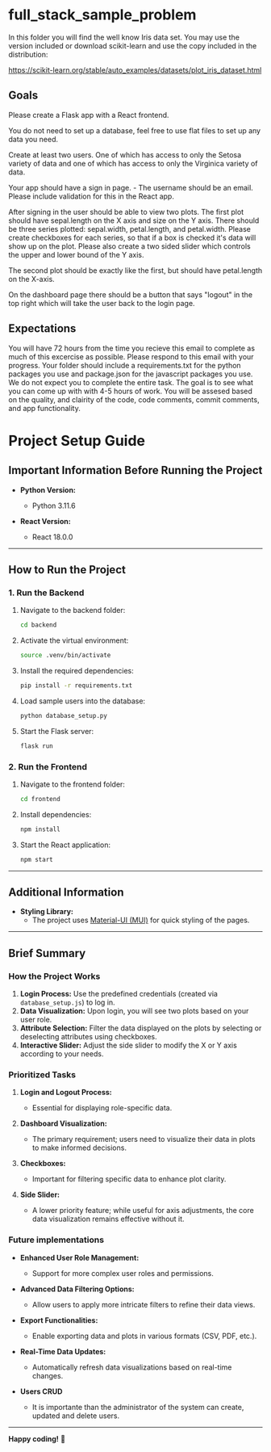 # full_stack_sample_problem

In this folder you will find the well know Iris data set. You may use the version included or download scikit-learn and use the copy included in the distribution:

https://scikit-learn.org/stable/auto_examples/datasets/plot_iris_dataset.html

## Goals
Please create a Flask app with a React frontend. 

You do not need to set up a database, feel free to use flat files to set up any data you need.

Create at least two users. One of which has access to only the Setosa variety of data and one of which has access to only the Virginica variety of data.

Your app should have a sign in page. - The username should be an email. Please include validation for this in the React app.

After signing in the user should be able to view two plots. The first plot should have sepal.length on the X axis and size on the Y axis. There should be three series plotted: sepal.width, petal.length, and petal.width. Please create checkboxes for each series, so that if a box is checked it's data will show up on the plot. Please also create a two sided slider which controls the upper and lower bound of the Y axis.

The second plot should be exactly like the first, but should have petal.length on the X-axis.

On the dashboard page there should be a button that says "logout" in the top right which will take the user back to the login page.

## Expectations

You will have 72 hours from the time you recieve this email to complete as much of this excercise as possible. Please respond to this email with your progress. Your folder should include a requirements.txt for the python packages you use and package.json for the javascript packages you use. We do not expect you to complete the entire task. The goal is to see what you can come up with with 4-5 hours of work. You will be assesed based on the quality, and clairity of the code, code comments, commit comments, and app functionality.

# Project Setup Guide

## Important Information Before Running the Project

- **Python Version:**
  - Python 3.11.6

- **React Version:**
  - React 18.0.0

---

## How to Run the Project

### 1. Run the Backend

1. Navigate to the backend folder:
   ```bash
   cd backend
   ```

2. Activate the virtual environment:
   ```bash
   source .venv/bin/activate
   ```

3. Install the required dependencies:
   ```bash
   pip install -r requirements.txt
   ```

4. Load sample users into the database:
   ```bash
   python database_setup.py
   ```

5. Start the Flask server:
   ```bash
   flask run
   ```

### 2. Run the Frontend

1. Navigate to the frontend folder:
   ```bash
   cd frontend
   ```

2. Install dependencies:
   ```bash
   npm install
   ```

3. Start the React application:
   ```bash
   npm start
   ```

---

## Additional Information

- **Styling Library:**
  - The project uses [Material-UI (MUI)](https://mui.com/) for quick styling of the pages.

---

## Brief Summary

### How the Project Works

1. **Login Process:** Use the predefined credentials (created via `database_setup.js`) to log in.
2. **Data Visualization:** Upon login, you will see two plots based on your user role.
3. **Attribute Selection:** Filter the data displayed on the plots by selecting or deselecting attributes using checkboxes.
4. **Interactive Slider:** Adjust the side slider to modify the X or Y axis according to your needs.

### Prioritized Tasks

1. **Login and Logout Process:**
   - Essential for displaying role-specific data.

2. **Dashboard Visualization:**
   - The primary requirement; users need to visualize their data in plots to make informed decisions.

3. **Checkboxes:**
   - Important for filtering specific data to enhance plot clarity.

4. **Side Slider:**
   - A lower priority feature; while useful for axis adjustments, the core data visualization remains effective without it.

### Future implementations

- **Enhanced User Role Management:**
  - Support for more complex user roles and permissions.

- **Advanced Data Filtering Options:**
  - Allow users to apply more intricate filters to refine their data views.

- **Export Functionalities:**
  - Enable exporting data and plots in various formats (CSV, PDF, etc.).

- **Real-Time Data Updates:**
  - Automatically refresh data visualizations based on real-time changes.
  
- **Users CRUD**
   - It is importante than the administrator of the system can create, updated and delete users.

---

**Happy coding!** 🚀


